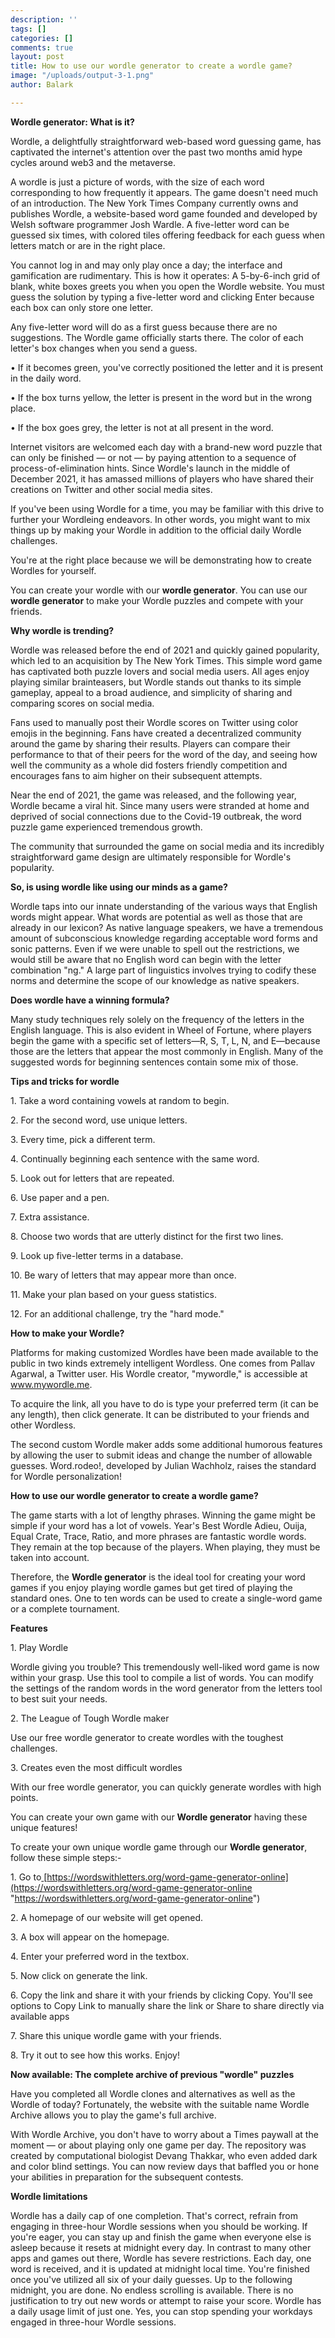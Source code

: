 ```yaml
---
description: ''
tags: []
categories: []
comments: true
layout: post
title: How to use our wordle generator to create a wordle game?
image: "/uploads/output-3-1.png"
author: Balark

---
```

**Wordle generator: What is it?**

Wordle, a delightfully straightforward web-based word guessing game, has captivated the internet's attention over the past two months amid hype cycles around web3 and the metaverse.

A wordle is just a picture of words, with the size of each word corresponding to how frequently it appears. The game doesn't need much of an introduction. The New York Times Company currently owns and publishes Wordle, a website-based word game founded and developed by Welsh software programmer Josh Wardle. A five-letter word can be guessed six times, with colored tiles offering feedback for each guess when letters match or are in the right place.

You cannot log in and may only play once a day; the interface and gamification are rudimentary. This is how it operates: A 5-by-6-inch grid of blank, white boxes greets you when you open the Wordle website. You must guess the solution by typing a five-letter word and clicking Enter because each box can only store one letter.

Any five-letter word will do as a first guess because there are no suggestions. The Wordle game officially starts there. The color of each letter's box changes when you send a guess.

• If it becomes green, you've correctly positioned the letter and it is present in the daily word.

• If the box turns yellow, the letter is present in the word but in the wrong place.

• If the box goes grey, the letter is not at all present in the word.

Internet visitors are welcomed each day with a brand-new word puzzle that can only be finished — or not — by paying attention to a sequence of process-of-elimination hints. Since Wordle's launch in the middle of December 2021, it has amassed millions of players who have shared their creations on Twitter and other social media sites.

If you've been using Wordle for a time, you may be familiar with this drive to further your Wordleing endeavors. In other words, you might want to mix things up by making your Wordle in addition to the official daily Wordle challenges.

You're at the right place because we will be demonstrating how to create Wordles for yourself.

You can create your wordle with our **wordle generator**. You can use our **wordle generator** to make your Wordle puzzles and compete with your friends.

**Why wordle is trending?**

Wordle was released before the end of 2021 and quickly gained popularity, which led to an acquisition by The New York Times. This simple word game has captivated both puzzle lovers and social media users. All ages enjoy playing similar brainteasers, but Wordle stands out thanks to its simple gameplay, appeal to a broad audience, and simplicity of sharing and comparing scores on social media.

Fans used to manually post their Wordle scores on Twitter using color emojis in the beginning. Fans have created a decentralized community around the game by sharing their results. Players can compare their performance to that of their peers for the word of the day, and seeing how well the community as a whole did fosters friendly competition and encourages fans to aim higher on their subsequent attempts.

Near the end of 2021, the game was released, and the following year, Wordle became a viral hit. Since many users were stranded at home and deprived of social connections due to the Covid-19 outbreak, the word puzzle game experienced tremendous growth.

The community that surrounded the game on social media and its incredibly straightforward game design are ultimately responsible for Wordle's popularity.

**So, is using wordle like using our minds as a game?**

Wordle taps into our innate understanding of the various ways that English words might appear. What words are potential as well as those that are already in our lexicon? As native language speakers, we have a tremendous amount of subconscious knowledge regarding acceptable word forms and sonic patterns. Even if we were unable to spell out the restrictions, we would still be aware that no English word can begin with the letter combination "ng." A large part of linguistics involves trying to codify these norms and determine the scope of our knowledge as native speakers.

**Does wordle have a winning formula?**

Many study techniques rely solely on the frequency of the letters in the English language. This is also evident in Wheel of Fortune, where players begin the game with a specific set of letters—R, S, T, L, N, and E—because those are the letters that appear the most commonly in English. Many of the suggested words for beginning sentences contain some mix of those.

**Tips and tricks for wordle**

1\. Take a word containing vowels at random to begin.

2\. For the second word, use unique letters.

3\. Every time, pick a different term.

4\. Continually beginning each sentence with the same word.

5\. Look out for letters that are repeated.

6\. Use paper and a pen.

7\. Extra assistance.

8\. Choose two words that are utterly distinct for the first two lines.

9\. Look up five-letter terms in a database.

10\. Be wary of letters that may appear more than once.

11\. Make your plan based on your guess statistics.

12\. For an additional challenge, try the "hard mode."

**How to make your Wordle?**

Platforms for making customized Wordles have been made available to the public in two kinds extremely intelligent Wordless. One comes from Pallav Agarwal, a Twitter user. His Wordle creator, "mywordle," is accessible at www.mywordle.me.

To acquire the link, all you have to do is type your preferred term (it can be any length), then click generate. It can be distributed to your friends and other Wordless.

The second custom Wordle maker adds some additional humorous features by allowing the user to submit ideas and change the number of allowable guesses. Word.rodeo!, developed by Julian Wachholz, raises the standard for Wordle personalization!

**How to use our wordle generator to create a wordle game?**

The game starts with a lot of lengthy phrases. Winning the game might be simple if your word has a lot of vowels. Year's Best Wordle Adieu, Ouija, Equal Crate, Trace, Ratio, and more phrases are fantastic wordle words. They remain at the top because of the players. When playing, they must be taken into account.

Therefore, the **Wordle generator** is the ideal tool for creating your word games if you enjoy playing wordle games but get tired of playing the standard ones. One to ten words can be used to create a single-word game or a complete tournament.

**Features**

1\. Play Wordle

Wordle giving you trouble? This tremendously well-liked word game is now within your grasp. Use this tool to compile a list of words. You can modify the settings of the random words in the word generator from the letters tool to best suit your needs.

2\. The League of Tough Wordle maker

Use our free wordle generator to create wordles with the toughest challenges.

3\. Creates even the most difficult wordles

With our free wordle generator, you can quickly generate wordles with high points.

You can create your own game with our **Wordle generator** having these unique features!

To create your own unique wordle game through our **Wordle generator**, follow these simple steps:-

1\. Go to[ ](https://wordswithletters.org/word-game-generator-online)[https://wordswithletters.org/word-game-generator-online](https://wordswithletters.org/word-game-generator-online "https://wordswithletters.org/word-game-generator-online")

2\. A homepage of our website will get opened.

3\. A box will appear on the homepage.

4\. Enter your preferred word in the textbox.

5\. Now click on generate the link.

6\. Copy the link and share it with your friends by clicking Copy. You'll see options to Copy Link to manually share the link or Share to share directly via available apps

7\. Share this unique wordle game with your friends.

8\. Try it out to see how this works. Enjoy!

**Now available: The complete archive of previous "wordle" puzzles**

Have you completed all Wordle clones and alternatives as well as the Wordle of today? Fortunately, the website with the suitable name Wordle Archive allows you to play the game's full archive.

With Wordle Archive, you don't have to worry about a Times paywall at the moment — or about playing only one game per day. The repository was created by computational biologist Devang Thakkar, who even added dark and color blind settings. You can now review days that baffled you or hone your abilities in preparation for the subsequent contests.

**Wordle limitations**

Wordle has a daily cap of one completion. That's correct, refrain from engaging in three-hour Wordle sessions when you should be working. If you're eager, you can stay up and finish the game when everyone else is asleep because it resets at midnight every day. In contrast to many other apps and games out there, Wordle has severe restrictions. Each day, one word is received, and it is updated at midnight local time. You're finished once you've utilized all six of your daily guesses. Up to the following midnight, you are done. No endless scrolling is available. There is no justification to try out new words or attempt to raise your score. Wordle has a daily usage limit of just one. Yes, you can stop spending your workdays engaged in three-hour Wordle sessions.
